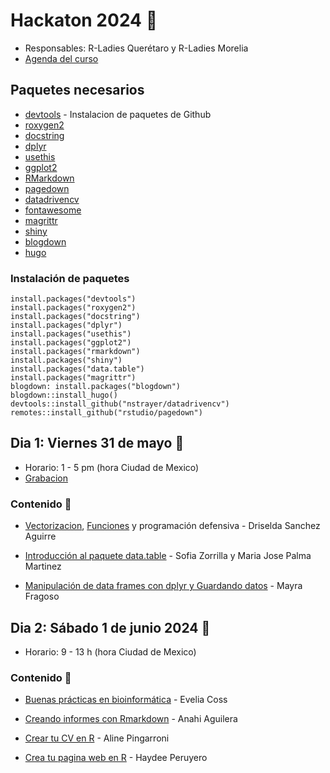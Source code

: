 # Hackaton 2024 🌟

- Responsables: R-Ladies Querétaro y R-Ladies Morelia
- [Agenda del curso](https://docs.google.com/document/d/1fLf2mXHZj7p8I4i7MLAeeNkD4uW7VHqVc1Bw1Xuzrwo/edit?usp=sharing)

## Paquetes necesarios

- [devtools](https://www.r-project.org/nosvn/pandoc/devtools.html) - Instalacion de paquetes de Github
- [roxygen2](https://github.com/r-lib/roxygen2)
- [docstring](https://cran.r-project.org/web/packages/docstring/vignettes/docstring_intro.html)
- [dplyr](https://dplyr.tidyverse.org/)
- [usethis](https://usethis.r-lib.org/)
- [ggplot2](https://ggplot2.tidyverse.org/)
- [RMarkdown](https://github.com/rstudio/rmarkdown)
- [pagedown](https://cran.r-project.org/web/packages/pagedown/index.html)
- [datadrivencv](https://nickstrayer.me/datadrivencv/)
- [fontawesome](https://github.com/rstudio/fontawesome)
- [magrittr](https://cran.r-project.org/web/packages/magrittr/index.html)
- [shiny](https://shiny.posit.co/)
- [blogdown](https://bookdown.org/yihui/blogdown/)
- [hugo](https://hugo-apero-docs.netlify.app/)

### Instalación de paquetes

```
install.packages("devtools")
install.packages("roxygen2")
install.packages("docstring")
install.packages("dplyr")
install.packages("usethis")
install.packages("ggplot2")
install.packages("rmarkdown")
install.packages("shiny")
install.packages("data.table")
install.packages("magrittr")
blogdown: install.packages("blogdown")
blogdown::install_hugo()
devtools::install_github("nstrayer/datadrivencv")
remotes::install_github("rstudio/pagedown")
```

## Dia 1: Viernes 31 de mayo 💚 

- Horario: 1 - 5 pm (hora Ciudad de Mexico)
- [Grabacion](https://drive.google.com/file/d/1ADVanbUy9WXYbWGt4y3Vv2y_i-oUSb0I/view?usp=sharing)

### Contenido 📌

- [Vectorizacion](https://swcarpentry.github.io/r-novice-gapminder-es/09-vectorization.html), [Funciones](https://swcarpentry.github.io/r-novice-gapminder-es/10-functions.html) y programación defensiva - Driselda Sanchez Aguirre

- [Introducción al paquete data.table](https://sofiazorrilla.github.io/Taller_data.table/) - Sofia Zorrilla y Maria Jose Palma Martinez

- [Manipulación de data frames con dplyr y Guardando datos](https://github.com/mayfra23/manejo_datos_dplyr) - Mayra Fragoso 

## Dia 2: Sábado 1 de junio 2024 💜

- Horario: 9 - 13 h (hora Ciudad de Mexico)

### Contenido 📌

- [Buenas prácticas en bioinformática](https://github.com/EveliaCoss/Buenaspracticas_R_Mayo2024) - Evelia Coss

-  [Creando informes con Rmarkdown](https://r-ladies-morelia.github.io/CursosRladiesMorelia_RladiesQueretaro_2024/Hackaton2024/R_Markdown_1jun23/Rmardwon_Rladies.html) - Anahi Aguilera

-  [Crear tu CV en R](https://github.com/AlinePingarroni/Tu_CV_en_R) - Aline Pingarroni

-  [Crea tu pagina web en R](https://r-ladies-morelia.github.io/project/webpage/) - Haydee Peruyero
